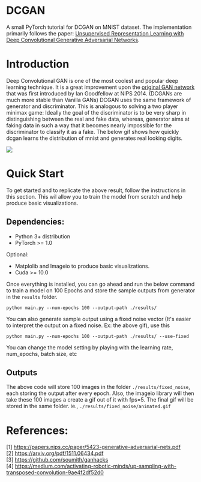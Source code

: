 # DCGAN 

A small PyTorch tutorial for DCGAN on MNIST dataset. The implementation primarily follows the paper: [Unsupervised Representation Learning with Deep Convolutional Generative Adversarial Networks](https://arxiv.org/pdf/1511.06434.pdf).

# Introduction

Deep Convolutional GAN is one of the most coolest and popular deep learning technique. It is a great improvement upon the [original GAN network](https://papers.nips.cc/paper/5423-generative-adversarial-nets.pdf) that was first introduced by Ian Goodfellow at NIPS 2014. (DCGANs are much more stable than Vanilla GANs) DCGAN uses the same framework of generator and discriminator. This is analogous to solving a two player minimax game: Ideally the goal of the discriminator is to be very sharp in distinguishing between the real and fake data, whereas, generator aims at faking data in such a way that it becomes nearly impossible for the discriminator to classify it as a fake. The below gif shows how quickly dcgan learns the distribution of mnist and generates real looking digits.

![](https://github.com/AKASHKADEL/dcgan-mnist/blob/master/results/fixed_noise/animated.gif)

# Quick Start

To get started and to replicate the above result, follow the instructions in this section. This wil allow you to train the model from scratch and help produce basic visualizations. 

## Dependencies:

* Python 3+ distribution
* PyTorch >= 1.0

Optional:

* Matplolib and Imageio to produce basic visualizations.
* Cuda >= 10.0

Once everything is installed, you can go ahead and run the below command to train a model on 100 Epochs and store the sample outputs from generator in the ```results``` folder.

```python main.py --num-epochs 100 --output-path ./results/ ```

You can also generate sample output using a fixed noise vector (It's easier to interpret the output on a fixed noise. Ex: the above gif), use this

```python main.py --num-epochs 100 --output-path ./results/ --use-fixed ```

You can change the model setting by playing with the learning rate, num_epochs, batch size, etc

## Outputs

The above code will store 100 images in the folder ```./results/fixed_noise```, each storing the output after every epoch. Also, the imageio library will then take these 100 images a create a gif out of it with fps=5. The final gif will be stored in the same folder. ie., ```./results/fixed_noise/animated.gif```

# References:

[1] https://papers.nips.cc/paper/5423-generative-adversarial-nets.pdf <br>
[2] https://arxiv.org/pdf/1511.06434.pdf <br>
[3] https://github.com/soumith/ganhacks <br>
[4] https://medium.com/activating-robotic-minds/up-sampling-with-transposed-convolution-9ae4f2df52d0 <br>
